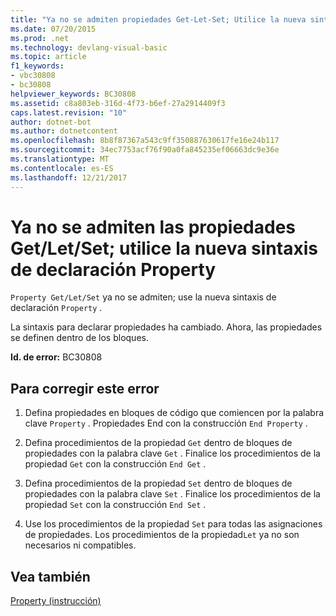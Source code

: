```yaml
---
title: "Ya no se admiten propiedades Get-Let-Set; Utilice la nueva sintaxis de declaración de propiedad"
ms.date: 07/20/2015
ms.prod: .net
ms.technology: devlang-visual-basic
ms.topic: article
f1_keywords:
- vbc30808
- bc30808
helpviewer_keywords: BC30808
ms.assetid: c8a803eb-316d-4f73-b6ef-27a2914409f3
caps.latest.revision: "10"
author: dotnet-bot
ms.author: dotnetcontent
ms.openlocfilehash: 8b8f87367a543c9ff350887630617fe16e24b117
ms.sourcegitcommit: 34ec7753acf76f90a0fa845235ef06663dc9e36e
ms.translationtype: MT
ms.contentlocale: es-ES
ms.lasthandoff: 12/21/2017
---
```

# <a name="property-getletset-are-no-longer-supported-use-the-new-property-declaration-syntax"></a>Ya no se admiten las propiedades Get/Let/Set; utilice la nueva sintaxis de declaración Property
`Property Get/Let/Set` ya no se admiten; use la nueva sintaxis de declaración `Property` .  
  
 La sintaxis para declarar propiedades ha cambiado. Ahora, las propiedades se definen dentro de los bloques.  
  
 **Id. de error:** BC30808  
  
## <a name="to-correct-this-error"></a>Para corregir este error  
  
1.  Defina propiedades en bloques de código que comiencen por la palabra clave `Property` . Propiedades End con la construcción `End Property` .  
  
2.  Defina procedimientos de la propiedad `Get` dentro de bloques de propiedades con la palabra clave `Get` . Finalice los procedimientos de la propiedad `Get` con la construcción `End Get` .  
  
3.  Defina procedimientos de la propiedad `Set` dentro de bloques de propiedades con la palabra clave `Set` . Finalice los procedimientos de la propiedad `Set` con la construcción `End Set` .  
  
4.  Use los procedimientos de la propiedad `Set` para todas las asignaciones de propiedades. Los procedimientos de la propiedad`Let` ya no son necesarios ni compatibles.  
  
## <a name="see-also"></a>Vea también  
 [Property (instrucción)](../../visual-basic/language-reference/statements/property-statement.md)  
 
